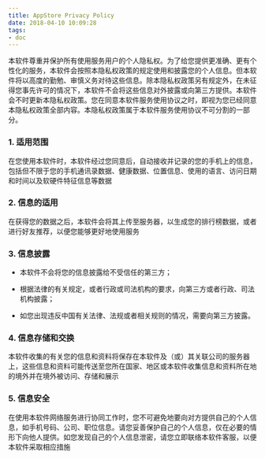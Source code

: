 ```yaml
---
title: AppStore Privacy Policy
date: 2018-04-10 10:09:28
tags:
- doc
---
```


本软件尊重并保护所有使用服务用户的个人隐私权。为了给您提供更准确、更有个性化的服务，本软件会按照本隐私权政策的规定使用和披露您的个人信息。但本软件将以高度的勤勉、审慎义务对待这些信息。除本隐私权政策另有规定外，在未征得您事先许可的情况下，本软件不会将这些信息对外披露或向第三方提供。本软件会不时更新本隐私权政策。您在同意本软件服务使用协议之时，即视为您已经同意本隐私权政策全部内容。本隐私权政策属于本软件服务使用协议不可分割的一部分。

<!--more-->

### 1. 适用范围

在您使用本软件时，本软件经过您同意后，自动接收并记录的您的手机上的信息，包括但不限于您的手机通讯录数据、健康数据、位置信息、使用的语言、访问日期和时间以及软硬件特征信息等数据

### 2. 信息的适用

在获得您的数据之后，本软件会将其上传至服务器，以生成您的排行榜数据，或者进行好友推荐，以便您能够更好地使用服务

### 3. 信息披露

- 本软件不会将您的信息披露给不受信任的第三方；

- 根据法律的有关规定，或者行政或司法机构的要求，向第三方或者行政、司法机构披露；

- 如您出现违反中国有关法律、法规或者相关规则的情况，需要向第三方披露。

### 4. 信息存储和交换

本软件收集的有关您的信息和资料将保存在本软件及（或）其关联公司的服务器上，这些信息和资料可能传送至您所在国家、地区或本软件收集信息和资料所在地的境外并在境外被访问、存储和展示

### 5. 信息安全

在使用本软件网络服务进行协同工作时，您不可避免地要向对方提供自己的个人信息，如手机号码、公司、职位信息。请您妥善保护自己的个人信息，仅在必要的情形下向他人提供。如您发现自己的个人信息泄密，请您立即联络本软件客服，以便本软件采取相应措施
